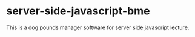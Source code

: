 # server-side-javascript-bme
This is a dog pounds manager software for server side javascript lecture.
